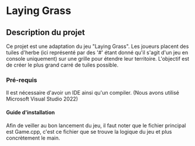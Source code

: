 #   Laying Grass
## Description du projet
Ce projet est une adaptation du jeu "Laying Grass". Les joueurs placent des tuiles d'herbe (ici représenté par des '#' étant donné qu'il s'agit d'un jeu en console uniquement) sur une grille pour étendre leur territoire. L'objectif est de créer le plus grand carré de tuiles possible.
### Pré-requis
Il est nécessaire d'avoir un IDE ainsi qu'un compiler. (Nous avons utilisé Microsoft Visual Studio 2022)
#### Guide d'installation
Afin de veiller au bon lancement du jeu, il faut noter que le fichier principal est Game.cpp, c'est ce fichier que se trouve la logique du jeu et plus concrètement le main.

